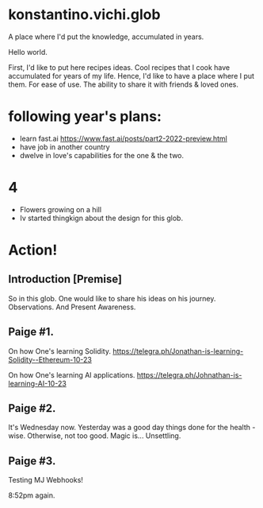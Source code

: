 # konstantino.vichi.glob
A place where I'd put the knowledge, accumulated in years.

Hello world.

First, I'd like to put here recipes ideas. Cool recipes that I cook have accumulated for years of my life.
Hence, I'd like to have a place where I put them. For ease of use. The ability to share it with friends & loved ones.

# following year's plans:
- learn fast.ai
https://www.fast.ai/posts/part2-2022-preview.html
- have job in another country
- dwelve in love's capabilities for the one & the two.

# 4
- Flowers growing on a hill
- Iv started thingkign about the design for this glob.

# Action!

## Introduction [Premise]

So in this glob. One would like to share his ideas on his journey. Observations. And Present Awareness.

## Paige #1.

On how One's learning Solidity.
https://telegra.ph/Jonathan-is-learning-Solidity--Ethereum-10-23

On how One's learning AI applications.
https://telegra.ph/Johnathan-is-learning-AI-10-23

## Paige #2.
It's Wednesday now. Yesterday was a good day things done for the health - wise. Otherwise, not too good. 
Magic is... Unsettling.

## Paige #3.

Testing MJ Webhooks!

8:52pm again.
